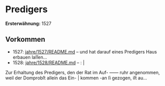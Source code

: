 # Predigers

**Ersterwähnung:** 1527

## Vorkommen
- 1527: [jahre/1527/README.md](../jahre/1527/README.md) – und hat
darauf eines Predigers Haus erbauen laſſen...
- 1528: [jahre/1528/README.md](../jahre/1528/README.md) – : |

Zur Erhaltung des Predigers, den der Rat im Auf- ——
ruhr angenommen, weil der Domprobſt allein das Ein- |
kommen -an ſi gezogen, iſt au...
